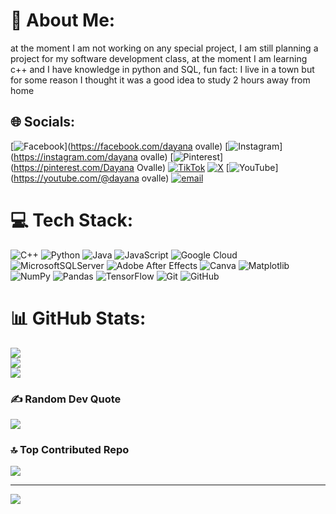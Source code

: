 # 💫 About Me:
at the moment I am not working on any special project, I am still planning a project for my software development class, at the moment I am learning c++ and I have knowledge in python and SQL, fun fact: I live in a town but for some reason I thought it was a good idea to study 2 hours away from home 


## 🌐 Socials:
[![Facebook](https://img.shields.io/badge/Facebook-%231877F2.svg?logo=Facebook&logoColor=white)](https://facebook.com/dayana ovalle) [![Instagram](https://img.shields.io/badge/Instagram-%23E4405F.svg?logo=Instagram&logoColor=white)](https://instagram.com/dayana ovalle) [![Pinterest](https://img.shields.io/badge/Pinterest-%23E60023.svg?logo=Pinterest&logoColor=white)](https://pinterest.com/Dayana Ovalle) [![TikTok](https://img.shields.io/badge/TikTok-%23000000.svg?logo=TikTok&logoColor=white)](https://tiktok.com/@coconut.138) [![X](https://img.shields.io/badge/X-black.svg?logo=X&logoColor=white)](https://x.com/mrs.littlemistake) [![YouTube](https://img.shields.io/badge/YouTube-%23FF0000.svg?logo=YouTube&logoColor=white)](https://youtube.com/@dayana ovalle) [![email](https://img.shields.io/badge/Email-D14836?logo=gmail&logoColor=white)](mailto:dayaovale03@gmail.com) 

# 💻 Tech Stack:
![C++](https://img.shields.io/badge/c++-%2300599C.svg?style=flat&logo=c%2B%2B&logoColor=white) ![Python](https://img.shields.io/badge/python-3670A0?style=flat&logo=python&logoColor=ffdd54) ![Java](https://img.shields.io/badge/java-%23ED8B00.svg?style=flat&logo=openjdk&logoColor=white) ![JavaScript](https://img.shields.io/badge/javascript-%23323330.svg?style=flat&logo=javascript&logoColor=%23F7DF1E) ![Google Cloud](https://img.shields.io/badge/GoogleCloud-%234285F4.svg?style=flat&logo=google-cloud&logoColor=white) ![MicrosoftSQLServer](https://img.shields.io/badge/Microsoft%20SQL%20Server-CC2927?style=flat&logo=microsoft%20sql%20server&logoColor=white) ![Adobe After Effects](https://img.shields.io/badge/Adobe%20After%20Effects-9999FF.svg?style=flat&logo=Adobe%20After%20Effects&logoColor=white) ![Canva](https://img.shields.io/badge/Canva-%2300C4CC.svg?style=flat&logo=Canva&logoColor=white) ![Matplotlib](https://img.shields.io/badge/Matplotlib-%23ffffff.svg?style=flat&logo=Matplotlib&logoColor=black) ![NumPy](https://img.shields.io/badge/numpy-%23013243.svg?style=flat&logo=numpy&logoColor=white) ![Pandas](https://img.shields.io/badge/pandas-%23150458.svg?style=flat&logo=pandas&logoColor=white) ![TensorFlow](https://img.shields.io/badge/TensorFlow-%23FF6F00.svg?style=flat&logo=TensorFlow&logoColor=white) ![Git](https://img.shields.io/badge/git-%23F05033.svg?style=flat&logo=git&logoColor=white) ![GitHub](https://img.shields.io/badge/github-%23121011.svg?style=flat&logo=github&logoColor=white)
# 📊 GitHub Stats:
![](https://github-readme-stats.vercel.app/api?username=DAYANAOVALLE&theme=tokyonight&hide_border=false&include_all_commits=true&count_private=true)<br/>
![](https://nirzak-streak-stats.vercel.app/?user=DAYANAOVALLE&theme=tokyonight&hide_border=false)<br/>
![](https://github-readme-stats.vercel.app/api/top-langs/?username=DAYANAOVALLE&theme=tokyonight&hide_border=false&include_all_commits=true&count_private=true&layout=compact)

### ✍️ Random Dev Quote
![](https://quotes-github-readme.vercel.app/api?type=vetical&theme=radical)

### 🔝 Top Contributed Repo
![](https://github-contributor-stats.vercel.app/api?username=DAYANAOVALLE&limit=5&theme=dark&combine_all_yearly_contributions=true)

---
[![](https://visitcount.itsvg.in/api?id=DAYANAOVALLE&icon=9&color=0)](https://visitcount.itsvg.in)

<!-- Proudly created with GPRM ( https://gprm.itsvg.in ) -->
